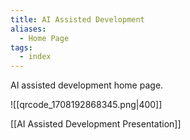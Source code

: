 ```yaml
---
title: AI Assisted Development
aliases:
  - Home Page
tags:
  - index
---
```

AI assisted development home page.

![[qrcode_1708192868345.png|400]]

[[AI Assisted Development Presentation]]
